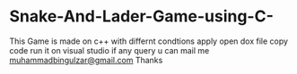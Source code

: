 # Snake-And-Lader-Game-using-C-
This Game is made on c++ with differnt condtions apply
open dox file 
copy code 
run it on visual studio
if any query u can mail me muhammadbingulzar@gmail.com
Thanks
